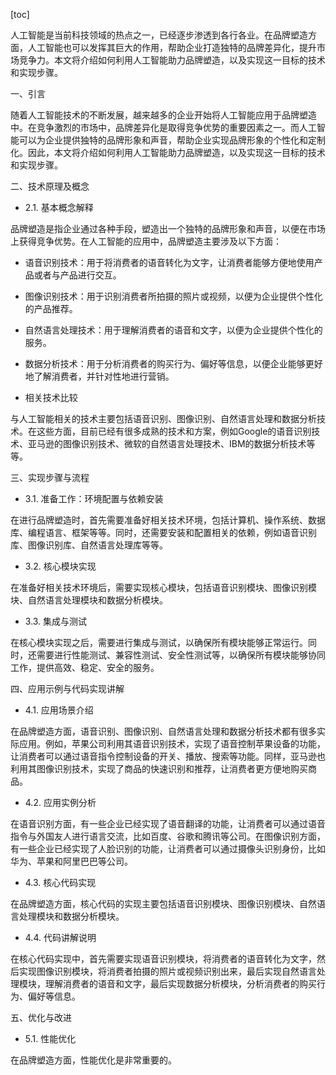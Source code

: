 
[toc]                    
                
                
人工智能是当前科技领域的热点之一，已经逐步渗透到各行各业。在品牌塑造方面，人工智能也可以发挥其巨大的作用，帮助企业打造独特的品牌差异化，提升市场竞争力。本文将介绍如何利用人工智能助力品牌塑造，以及实现这一目标的技术和实现步骤。

一、引言

随着人工智能技术的不断发展，越来越多的企业开始将人工智能应用于品牌塑造中。在竞争激烈的市场中，品牌差异化是取得竞争优势的重要因素之一。而人工智能可以为企业提供独特的品牌形象和声音，帮助企业实现品牌形象的个性化和定制化。因此，本文将介绍如何利用人工智能助力品牌塑造，以及实现这一目标的技术和实现步骤。

二、技术原理及概念

- 2.1. 基本概念解释

品牌塑造是指企业通过各种手段，塑造出一个独特的品牌形象和声音，以便在市场上获得竞争优势。在人工智能的应用中，品牌塑造主要涉及以下方面：

- 语音识别技术：用于将消费者的语音转化为文字，让消费者能够方便地使用产品或者与产品进行交互。
- 图像识别技术：用于识别消费者所拍摄的照片或视频，以便为企业提供个性化的产品推荐。
- 自然语言处理技术：用于理解消费者的语音和文字，以便为企业提供个性化的服务。
- 数据分析技术：用于分析消费者的购买行为、偏好等信息，以便企业能够更好地了解消费者，并针对性地进行营销。

- 相关技术比较

与人工智能相关的技术主要包括语音识别、图像识别、自然语言处理和数据分析技术。在这些方面，目前已经有很多成熟的技术和方案，例如Google的语音识别技术、亚马逊的图像识别技术、微软的自然语言处理技术、IBM的数据分析技术等等。

三、实现步骤与流程

- 3.1. 准备工作：环境配置与依赖安装

在进行品牌塑造时，首先需要准备好相关技术环境，包括计算机、操作系统、数据库、编程语言、框架等等。同时，还需要安装和配置相关的依赖，例如语音识别库、图像识别库、自然语言处理库等等。

- 3.2. 核心模块实现

在准备好相关技术环境后，需要实现核心模块，包括语音识别模块、图像识别模块、自然语言处理模块和数据分析模块。

- 3.3. 集成与测试

在核心模块实现之后，需要进行集成与测试，以确保所有模块能够正常运行。同时，还需要进行性能测试、兼容性测试、安全性测试等，以确保所有模块能够协同工作，提供高效、稳定、安全的服务。

四、应用示例与代码实现讲解

- 4.1. 应用场景介绍

在品牌塑造方面，语音识别、图像识别、自然语言处理和数据分析技术都有很多实际应用。例如，苹果公司利用其语音识别技术，实现了语音控制苹果设备的功能，让消费者可以通过语音指令控制设备的开关、播放、搜索等功能。同样，亚马逊也利用其图像识别技术，实现了商品的快速识别和推荐，让消费者更方便地购买商品。

- 4.2. 应用实例分析

在语音识别方面，有一些企业已经实现了语音翻译的功能，让消费者可以通过语音指令与外国友人进行语言交流，比如百度、谷歌和腾讯等公司。在图像识别方面，有一些企业已经实现了人脸识别的功能，让消费者可以通过摄像头识别身份，比如华为、苹果和阿里巴巴等公司。

- 4.3. 核心代码实现

在品牌塑造方面，核心代码的实现主要包括语音识别模块、图像识别模块、自然语言处理模块和数据分析模块。

- 4.4. 代码讲解说明

在核心代码实现中，首先需要实现语音识别模块，将消费者的语音转化为文字，然后实现图像识别模块，将消费者拍摄的照片或视频识别出来，最后实现自然语言处理模块，理解消费者的语音和文字，最后实现数据分析模块，分析消费者的购买行为、偏好等信息。

五、优化与改进

- 5.1. 性能优化

在品牌塑造方面，性能优化是非常重要的。

